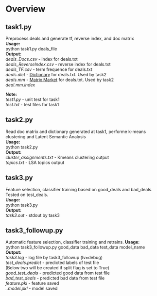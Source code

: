 Overview
========

task1.py
--------

Preprocess deals and generate tf, reverse index, and doc matrix <br />
**Usage:** <br />
python task1.py deals_file <br />
**Output:** <br />
*deals_Docs.csv* - index for deals.txt <br />
*deals_ReverseIndex.csv* - reverse index for deals.txt<br />
*deals_TF.csv* - term frequence for deals.txt <br />
*deals.dict* - [Dictionary] for deals.txt. Used by task2<br />
*deals.mm* - [Matrix Market] for deals.txt. Used by task2<br />
*deal.mm.index* <br />

**Note:**<br />
*test1.py* - unit test for task1<br />
*test.txt* - test files for task1<br />


task2.py
--------

Read doc matrix and dictionary generated at task1, performe k-means clustering 
and Latent Semantic Analysis <br />
**Usage:** <br />
python task2.py<br />
**Output:**<br />
*cluster_assignments.txt* - Kmeans clustering output<br />
*topics.txt* - LSA topics output<br />

task3.py
--------

Feature selection, classifier training based on good_deals and bad_deals. 
Tested on test_deals.<br />
**Usage:** <br />
python task3.py<br />
**Output:**<br />
*task3.out* - stdout by task3

task3_followup.py
--------

Automatic feature selection, classifier training and retrains. 
**Usage:** <br />
python task3_followup.py good_data bad_data test_data model_name<br />
**Output:**<br />
*task3.log* - log file by task3_followup (lv=debug)<br />
*test_deals.predict* - predicted labels of test file<br />
(Below two will be created if split flag is set to True)<br />
*good_test_deals* - predicted good data from test file<br />
*bad_test_deals* - predicted bad data from test file<br />
*feature.pkl* - feature saved<br />
*..model.pkl* - model saved<br />



[Dictionary]:http://radimrehurek.com/gensim/corpora/dictionary.html#gensim.corpora.dictionary.Dictionary
[Matrix Market]:http://math.nist.gov/MatrixMarket/formats.html
